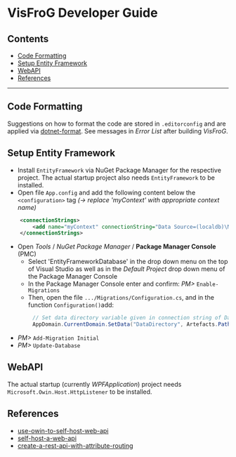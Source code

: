 # VisFroG Developer Guide

<!-- TOC -->

## Contents

- [Code Formatting](#code-formatting)
- [Setup Entity Framework](#setup-entity-framework)
- [WebAPI](#webapi)
- [References](#references)

<!-- /TOC -->
-----


<!-- ###################################################################### -->
## Code Formatting

Suggestions on how to format the code are stored in `.editorconfig` and are applied via [dotnet-format](https://github.com/dotnet/format). 
See messages in *Error List* after building *VisFroG*.


<!-- ###################################################################### -->
## Setup Entity Framework

- Install `EntityFramework` via NuGet Package Manager for the respective project.
  The actual startup project also needs `EntityFramework` to be installed.
- Open file `App.config` and add the following content below the `<configuration>` tag *(-> replace 'myContext' with appropriate context name)*
    
```XML
	<connectionStrings>
		<add name="myContext" connectionString="Data Source=(localdb)\MSSQLLocalDB; Integrated Security=True; MultipleActiveResultSets=True; AttachDbFilename=|DataDirectory|database.mdf" providerName="System.Data.SqlClient" />
	</connectionStrings>
```
- Open *Tools* / *NuGet Package Manager* / **Package Manager Console** (PMC)
  - Select 'EntityFrameworkDatabase' in the drop down menu on the top of Visual Studio as well as in the *Default Project* drop down menu of the Package Manager Console
  - In the Package Manager Console enter and confirm:
    *PM>* `Enable-Migrations`
  - Then, open the file `.../Migrations/Configuration.cs`, and in the function `Configuration()`add:
```C#
        // Set data directory variable given in connection string of DatabaseContext
        AppDomain.CurrentDomain.SetData("DataDirectory", Artefacts.Path());
```
  - *PM>* `Add-Migration Initial`
  - *PM>* `Update-Database`


<!-- ###################################################################### -->
## WebAPI

The actual startup (currently *WPFApplication*) project needs `Microsoft.Owin.Host.HttpListener` to be installed.


<!-- ###################################################################### -->
## References

- [use-owin-to-self-host-web-api](https://learn.microsoft.com/en-us/aspnet/web-api/overview/hosting-aspnet-web-api/use-owin-to-self-host-web-api)
- [self-host-a-web-api](https://learn.microsoft.com/en-us/aspnet/web-api/overview/older-versions/self-host-a-web-api)
- [create-a-rest-api-with-attribute-routing](https://learn.microsoft.com/en-us/aspnet/web-api/overview/web-api-routing-and-actions/create-a-rest-api-with-attribute-routing)

<!-- ###################################################################### -->
